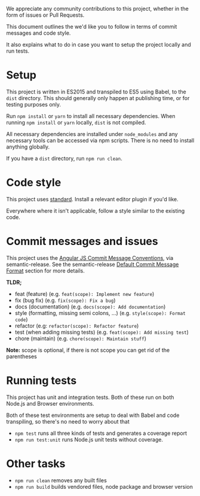 We appreciate any community contributions to this project, whether in the form of issues or Pull Requests.

This document outlines the we'd like you to follow in terms of commit messages and code style.

It also explains what to do in case you want to setup the project locally and run tests.

# Setup

This project is written in ES2015 and transpiled to ES5 using Babel, to the `dist` directory. This should generally only happen at publishing time, or for testing purposes only.

Run `npm install` or `yarn` to install all necessary dependencies. When running `npm install` or `yarn` locally, `dist` is not compiled.

All necessary dependencies are installed under `node_modules` and any necessary tools can be accessed via npm scripts. There is no need to install anything globally.

If you have a `dist` directory, run `npm run clean`.


# Code style

This project uses [standard](https://github.com/feross/standard). Install a relevant editor plugin if you'd like.

Everywhere where it isn't applicable, follow a style similar to the existing code.

# Commit messages and issues

This project uses the [Angular JS Commit Message Conventions](https://docs.google.com/document/d/1QrDFcIiPjSLDn3EL15IJygNPiHORgU1_OOAqWjiDU5Y/edit), via semantic-release. See the semantic-release [Default Commit Message Format](https://github.com/semantic-release/semantic-release#default-commit-message-format) section for more details.

**TLDR;**

- feat (feature) (e.g. `feat(scope): Implement new feature`)
- fix (bug fix) (e.g. `fix(scope): Fix a bug`)
- docs (documentation) (e.g. `docs(scope): Add documentation`)
- style (formatting, missing semi colons, …) (e.g. `style(scope): Format code`)
- refactor (e.g: `refactor(scope): Refactor feature`)
- test (when adding missing tests) (e.g. `feat(scope): Add missing test`)
- chore (maintain) (e.g. `chore(scope): Maintain stuff`)

**Note:** scope is optional, if there is not scope you can get rid of the parentheses 

# Running tests

This project has unit and integration tests. Both of these run on both Node.js and Browser environments.

Both of these test environments are setup to deal with Babel and code transpiling, so there's no need to worry about that

- `npm test` runs all three kinds of tests and generates a coverage report
- `npm run test:unit` runs Node.js unit tests without coverage.

# Other tasks

- `npm run clean` removes any built files
- `npm run build` builds vendored files, node package and browser version
